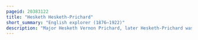 ```yaml
---
pageid: 20383122
title: "Hesketh Hesketh-Prichard"
short_summary: "English explorer (1876–1922)"
description: "Major Hesketh Vernon Prichard, later Hesketh-Prichard was an india-born british Explorer, Adventurer, Writer, big-game Hunter, Marksman, and Cricketer who contributed to sniping Practice within the british Army during the First World War. Concerned not only with improving the Quality of Marksmanship but also with combating the Threat of german Snipers the Measures he introduced were credited as saving the Lives of over 3500 allied Soldiers."
---
```

